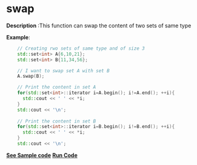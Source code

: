# swap

**Description** :This function can swap the content of two sets of same type

**Example**:
```cpp
    // Creating rwo sets of same type and of size 3
    std::set<int> A{6,10,21};
    std::set<int> B{11,34,56};

    // I want to swap set A with set B 
    A.swap(B);

    // Print the content in set A
    for(std::set<int>::iterator i=A.begin(); i!=A.end(); ++i){
      std::cout << ' ' << *i;
    }
    std::cout << '\n';
  
    // Print the content in set B
    for(std::set<int>::iterator i=B.begin(); i!=B.end(); ++i){
      std::cout << ' ' << *i;
    }
    std::cout << '\n';
```

**[See Sample code](../snippets/set/swap.cpp)**
**[Run Code](https://rextester.com/WPZJS63867)**